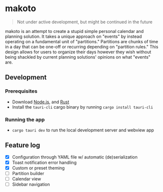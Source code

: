 # makoto

> Not under active development, but might be continued in the future

makoto is an attempt to create a stupid simple personal calendar and planning solution.
It takes a unique approach on "events" by instead operating on a fundamental unit of "partitions."
Partitions are chunks of time in a day that can be one-off or recurring depending on "partition rules."
This design allows for users to organize their days however they wish without being shackled by current planning solutions' opinions on what "events" are.

## Development
### Prerequisites
- Download [Node.js](https://nodejs.org), and [Rust](https://www.rust-lang.org/)
- Install the `tauri-cli` cargo binary by running `cargo install tauri-cli`

### Running the app
- `cargo tauri dev` to run the local development server and webview app

## Feature log
- [x] Configuration through YAML file w/ automatic (de)serialization
- [x] Toast notification error handling
- [x] Custom or preset theming
- [ ] Partition builder
- [ ] Calendar view
- [ ] Sidebar navigation
